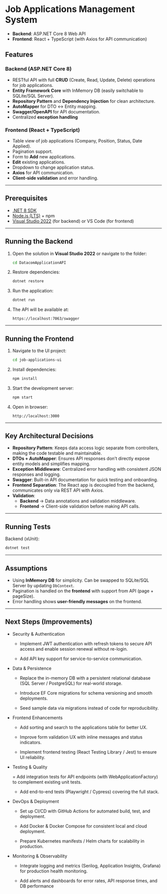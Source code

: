 # Job Applications Management System

- **Backend**: ASP.NET Core 8 Web API  
- **Frontend**: React + TypeScript (with Axios for API communication)  

## Features

### Backend (ASP.NET Core 8)
- RESTful API with full **CRUD** (Create, Read, Update, Delete) operations for job applications.
- **Entity Framework Core** with InMemory DB (easily switchable to SQLite/SQL Server).
- **Repository Pattern** and **Dependency Injection** for clean architecture.
- **AutoMapper** for DTO ↔ Entity mapping.
- **Swagger/OpenAPI** for API documentation.
- Centralized **exception handling** 

### Frontend (React + TypeScript)
- Table view of job applications (Company, Position, Status, Date Applied).
- Pagination support.
- Form to **Add** new applications.
- **Edit** existing applications.
- Dropdown to change application status.
- **Axios** for API communication.
- **Client-side validation** and error handling.

---

## Prerequisites

- [.NET 8 SDK](https://dotnet.microsoft.com/download/dotnet/8.0)
- [Node.js (LTS)](https://nodejs.org/) + npm
- [Visual Studio 2022](https://visualstudio.microsoft.com/) (for backend) or VS Code (for frontend)

---

## Running the Backend

1. Open the solution in **Visual Studio 2022** or navigate to the folder:

   ```bash
   cd DatacomApplicationAPI
   ```

2. Restore dependencies:

   ```bash
   dotnet restore
   ```

3. Run the application:

   ```bash
   dotnet run
   ```

4. The API will be available at:

   ```
   https://localhost:7063/swagger
   ```

---

## Running the Frontend

1. Navigate to the UI project:

   ```bash
   cd job-applications-ui
   ```

2. Install dependencies:

   ```bash
   npm install
   ```

3. Start the development server:

   ```bash
   npm start
   ```

4. Open in browser:

   ```
   http://localhost:3000
   ```

---

## Key Architectural Decisions

- **Repository Pattern**: Keeps data access logic separate from controllers, making the code testable and maintainable.
- **DTOs + AutoMapper**: Ensures API responses don’t directly expose entity models and simplifies mapping.
- **Exception Middleware**: Centralized error handling with consistent JSON responses and logging.
- **Swagger**: Built-in API documentation for quick testing and onboarding.
- **Frontend Separation**: The React app is decoupled from the backend, communicates only via REST API with Axios.
- **Validation**: 
  - **Backend** → Data annotations and validation middleware.
  - **Frontend** → Client-side validation before making API calls.

---

## Running Tests

Backend (xUnit):

```bash
dotnet test
```
---

## Assumptions

- Using **InMemory DB** for simplicity. Can be swapped to SQLite/SQL Server by updating `DbContext`.
- Pagination is handled on the **frontend** with support from API (page + pageSize).
- Error handling shows **user-friendly messages** on the frontend.
---

## Next Steps (Improvements)
- Security & Authentication

   - Implement JWT authentication with refresh tokens to secure API access and enable session renewal without re-login.

   - Add API key support for service-to-service communication.

- Data & Persistence

   - Replace the in-memory DB with a persistent relational database (SQL Server / PostgreSQL) for real-world storage.

   - Introduce EF Core migrations for schema versioning and smooth deployments.

   - Seed sample data via migrations instead of code for reproducibility.

- Frontend Enhancements

   - Add sorting and search to the applications table for better UX.

   - Improve form validation UX with inline messages and status indicators.

   - Implement frontend testing (React Testing Library / Jest) to ensure UI reliability.

- Testing & Quality

   = Add integration tests for API endpoints (with WebApplicationFactory) to complement existing unit tests.

   - Add end-to-end tests (Playwright / Cypress) covering the full stack.

- DevOps & Deployment

   - Set up CI/CD with GitHub Actions for automated build, test, and deployment.

   - Add Docker & Docker Compose for consistent local and cloud deployment.

   - Prepare Kubernetes manifests / Helm charts for scalability in production.

- Monitoring & Observability

   - Integrate logging and metrics (Serilog, Application Insights, Grafana) for production health monitoring.

   - Add alerts and dashboards for error rates, API response times, and DB performance

